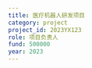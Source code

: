 ```yaml
---
title: 医疗机器人研发项目
category: project
project_id: 2023YX123
role: 项目负责人
fund: 500000
year: 2023
---
```

